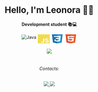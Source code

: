 ##
<h1 align="center">Hello, I'm Leonora 👋✨</h1>

<h4 align="center">Development student 📚💻</h4>

<div  align="center" >

<img align="center" style="margin-bottom:12px" alt="Java" height="40" width="45" src="https://cdn.jsdelivr.net/gh/devicons/devicon/icons/java/java-original.svg" />

<img align="center"  alt="JavaScript" height="30" width="40" src="https://raw.githubusercontent.com/devicons/devicon/master/icons/javascript/javascript-plain.svg">

<img align="center" alt="CSS3" height="30" width="40" src="https://raw.githubusercontent.com/devicons/devicon/master/icons/css3/css3-original.svg">

<img align="center" alt="HTML5" height="30" width="40" src="https://raw.githubusercontent.com/devicons/devicon/master/icons/html5/html5-original.svg">
</div>
<br>

<div align="center">
<a href="[https://github.com/leoriccioppo](https://github.com/leoriccioppo)"> 
<img height="150em" src="https://github-readme-stats.vercel.app/api/top-langs/?username=leoriccioppo&layout=compact&theme=dracula"/></a>
</div>
<br>

<h6 align="center">Contacts:</h6>
<p align="center">
<a href = "mailto:aliane.eamaral@gmail.com">
  <img src="https://img.shields.io/badge/Gmail-D14836?style=for-the-badge&logo=gmail&logoColor=white" target="_blank"/>
</a>
<a href="https://www.linkedin.com/in/leonorariccioppo/" target="_blank">
  <img src="https://img.shields.io/badge/-LinkedIn-%230077B5?style=for-the-badge&logo=linkedin&logoColor=white" target="_blank"/>
</a> 
</p>

<!--
**leoriccioppo/leoriccioppo** is a ✨ _special_ ✨ repository because its `README.md` (this file) appears on your GitHub profile.

Here are some ideas to get you started:

- 🔭 I’m currently working on ...
- 🌱 I’m currently learning ...
- 👯 I’m looking to collaborate on ...
- 🤔 I’m looking for help with ...
- 💬 Ask me about ...
- 📫 How to reach me: ...
- 😄 Pronouns: ...
- ⚡ Fun fact: ...
-->
